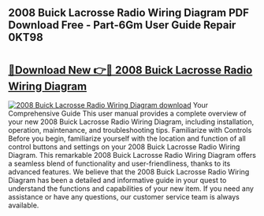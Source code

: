 ## 2008 Buick Lacrosse Radio Wiring Diagram PDF Download Free - Part-6Gm User Guide Repair 0KT98

# <h2><a href="http://dfuoyh.blite.top/?on=2008+Buick+Lacrosse+Radio+Wiring+Diagram">🔗Download New 👉🔴 2008 Buick Lacrosse Radio Wiring Diagram</a></h2>

[![2008 Buick Lacrosse Radio Wiring Diagram download](https://i.imgur.com/lujVjoI.png)](http://dfuoyh.blite.top/?on=2008+Buick+Lacrosse+Radio+Wiring+Diagram)
Your Comprehensive Guide This user manual provides a complete overview of your new 2008 Buick Lacrosse Radio Wiring Diagram, including installation, operation, maintenance, and troubleshooting tips. Familiarize with Controls Before you begin, familiarize yourself with the location and function of all control buttons and settings on your 2008 Buick Lacrosse Radio Wiring Diagram. This remarkable 2008 Buick Lacrosse Radio Wiring Diagram offers a seamless blend of functionality and user-friendliness, thanks to its advanced features. We believe that the 2008 Buick Lacrosse Radio Wiring Diagram has been a detailed and informative guide in your quest to understand the functions and capabilities of your new item. If you need any assistance or have any questions, our customer service team is always available.

